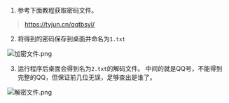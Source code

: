 1. 参考下面教程获取密码文件。
>https://tyjun.cn/qqtbsyl/


2. 将得到的密码保存到桌面并命名为`1.txt`

![加密文件.png](https://upload-images.jianshu.io/upload_images/2864463-1c90ca324ff76366.png?imageMogr2/auto-orient/strip%7CimageView2/2/w/1240)

3. 运行程序后桌面会得到名为`2.txt`的解码文件。
中间的就是QQ号，不能得到完整的QQ，但保证前几位无误，足够查出是谁了。

![解密文件.png](https://upload-images.jianshu.io/upload_images/2864463-64492071d340941c.png?imageMogr2/auto-orient/strip%7CimageView2/2/w/1240)
